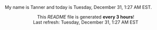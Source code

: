 My name is Tanner and today is Tuesday, December 31, 1:27 AM EST.

<p align="center">This <i>README</i> file is generated <b>every 3 hours</b>!</br>Last refresh: Tuesday, December 31, 1:27 AM EST<br /></p>
